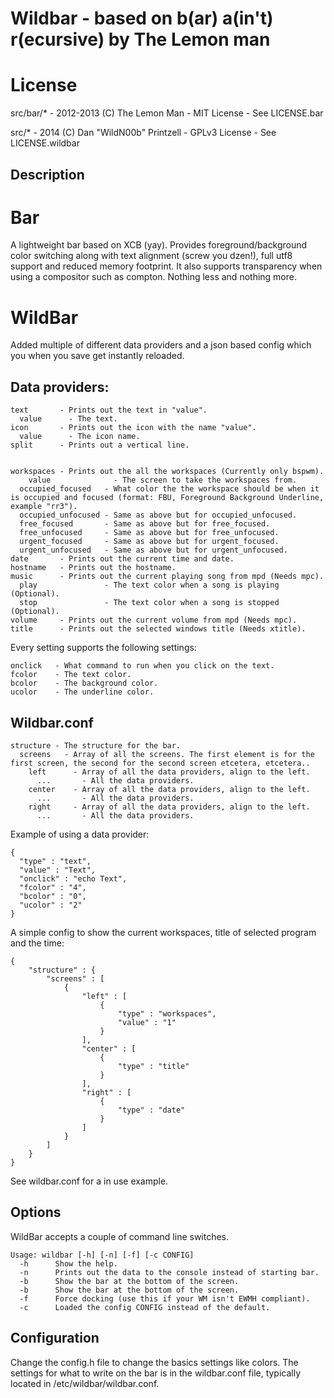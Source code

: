 Wildbar - based on b(ar) a(in't) r(ecursive) by The Lemon man
=============================================================

License
=======
src/bar/* - 2012-2013 (C) The Lemon Man       - MIT License   - See LICENSE.bar

src/*     - 2014 (C) Dan "WildN00b" Printzell - GPLv3 License - See LICENSE.wildbar


Description
-----------

Bar
===
A lightweight bar based on XCB (yay). Provides foreground/background color
switching along with text alignment (screw you dzen!), full utf8 support
and reduced memory footprint. It also supports transparency when using a
compositor such as compton. Nothing less and nothing more.

WildBar
=======
Added multiple of different data providers and a json based config which you when you save get instantly reloaded.

Data providers:
---------------
```
text       - Prints out the text in "value".
  value      - The text.
icon       - Prints out the icon with the name "value".
  value      - The icon name.
split      - Prints out a vertical line.


workspaces - Prints out the all the workspaces (Currently only bspwm).
	value              - The screen to take the workspaces from.
  occupied_focused   - What color the the workspace should be when it is occupied and focused (format: FBU, Foreground Background Underline, example "rr3").
  occupied_unfocused - Same as above but for occupied_unfocused.
  free_focused       - Same as above but for free_focused.
  free_unfocused     - Same as above but for free_unfocused.
  urgent_focused     - Same as above but for urgent_focused.
  urgent_unfocused   - Same as above but for urgent_unfocused.
date       - Prints out the current time and date.
hostname   - Prints out the hostname.
music      - Prints out the current playing song from mpd (Needs mpc).
  play               - The text color when a song is playing (Optional).
  stop               - The text color when a song is stopped (Optional).
volume     - Prints out the current volume from mpd (Needs mpc).
title      - Prints out the selected windows title (Needs xtitle).
```

Every setting supports the following settings:
```
onclick   - What command to run when you click on the text.
fcolor    - The text color.
bcolor    - The background color.
ucolor    - The underline color.
```

Wildbar.conf
------------
```
structure - The structure for the bar.
  screens   - Array of all the screens. The first element is for the first screen, the second for the second screen etcetera, etcetera..
    left      - Array of all the data providers, align to the left.
      ...       - All the data providers.
    center    - Array of all the data providers, align to the left.
      ...       - All the data providers.
    right     - Array of all the data providers, align to the left.
      ...       - All the data providers.
```

Example of using a data provider:
```
{
  "type" : "text",
  "value" : "Text",
  "onclick" : "echo Text",
  "fcolor" : "4",
  "bcolor" : "0",
  "ucolor" : "2"
}
```

A simple config to show the current workspaces, title of selected program and the time:
```
{
	"structure" : {
		"screens" : [
			{
				"left" : [
					{
						"type" : "workspaces",
						"value" : "1"
					}
				],
				"center" : [
					{
						"type" : "title"
					}
				],
				"right" : [
					{
						"type" : "date"
					}
				]
			}
		]
	}
}
```


See wildbar.conf for a in use example.

Options
-------
WildBar accepts a couple of command line switches.

```
Usage: wildbar [-h] [-n] [-f] [-c CONFIG]
  -h      Show the help.
  -n      Prints out the data to the console instead of starting bar.
  -b      Show the bar at the bottom of the screen.
  -b      Show the bar at the bottom of the screen.
  -f      Force docking (use this if your WM isn't EWMH compliant).
  -c      Loaded the config CONFIG instead of the default.
```

Configuration
-------------
Change the config.h file to change the basics settings like colors.
The settings for what to write on the bar is in the wildbar.conf file, typically located in /etc/wildbar/wildbar.conf.
